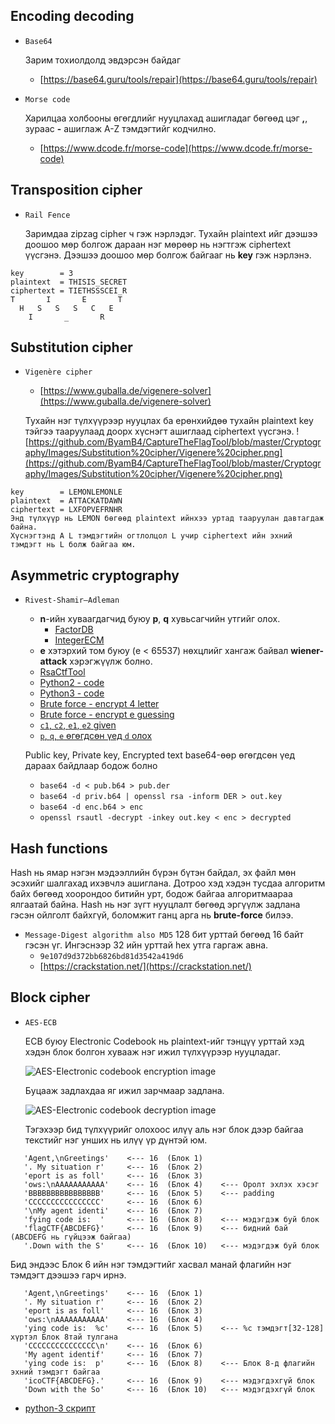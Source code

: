 Encoding decoding
-----------------------

* `Base64` 
	
	Зарим тохиолдолд эвдэрсэн байдаг 
	
	* [https://base64.guru/tools/repair](https://base64.guru/tools/repair)

* `Morse code`

	Харилцаа холбооны өгөгдлийг нууцлахад ашигладаг бөгөөд цэг **,**, зураас **-** ашиглаж A-Z тэмдэгтийг кодчилно.
	
	* [https://www.dcode.fr/morse-code](https://www.dcode.fr/morse-code)
	
	
Transposition cipher
-----------------------

* `Rail Fence`

	Заримдаа zipzag cipher ч гэж нэрлэдэг. Тухайн plaintext ийг дээшээ доошоо мөр болгож дараан нэг мөрөөр нь нэгтгэж ciphertext үүсгэнэ. Дээшээ доошоо мөр болгож байгааг нь **key** гэж нэрлэнэ.
```
key        = 3
plaintext  = THISIS_SECRET
ciphertext = TIETHSSSCEI_R
T       I       E       T
  H   S   S   S   C   E
    I       _       R 
```
	
Substitution cipher
-----------------------

* `Vigenère cipher`

	* [https://www.guballa.de/vigenere-solver](https://www.guballa.de/vigenere-solver)
	
	Тухайн нэг түлхүүрээр нууцлах ба ерөнхийдөө тухайн plaintext key тэйгээ тааруулаад доорх хүснэгт ашиглаад ciphertext үүсгэнэ.
![https://github.com/ByamB4/CaptureTheFlagTool/blob/master/Cryptography/Images/Substitution%20cipher/Vigenere%20cipher.png](https://github.com/ByamB4/CaptureTheFlagTool/blob/master/Cryptography/Images/Substitution%20cipher/Vigenere%20cipher.png)
```
key        = LEMONLEMONLE
plaintext  = ATTACKATDAWN
ciphertext = LXFOPVEFRNHR
Энд түлхүүр нь LEMON бөгөөд plaintext ийнхээ уртад тааруулан давтагдаж байна. 
Хүснэгтэнд A L тэмдэгтийн огтлолцол L учир ciphertext ийн эхний тэмдэгт нь L болж байгаа юм.
```
	
Asymmetric cryptography 
-----------------------

* `Rivest-Shamir–Adleman`

	* **n**-ийн хуваагдагчид буюу **p**, **q** хувьсагчийн утгийг олох.
		* [FactorDB](http://factordb.com/)
		* [IntegerECM](https://www.alpertron.com.ar/ECM.HTM)
	* **e** хэтэрхий том буюу (e < 65537) нөхцлийг хангаж байвал **wiener-attack** хэрэгжүүлж болно.
	* [RsaCtfTool](https://github.com/Ganapati/RsaCtfTool)
	* [Python2 - code](https://github.com/ByamB4/CaptureTheFlagTool/blob/master/Cryptography/RSA/python2.py)
	* [Python3 - code](https://github.com/ByamB4/CaptureTheFlagTool/blob/master/Cryptography/RSA/python3.py)
	* [Brute force - encrypt 4 letter](https://github.com/ByamB4/CaptureTheFlagTool/blob/master/Cryptography/RSA/brute-force-encrypt-4-letter.py)
	* [Brute force - encrypt e guessing](https://github.com/ByamB4/CaptureTheFlagTool/blob/master/Cryptography/RSA/find_e_python-2.py)
	* [`c1`, `c2`, `e1`, `e2` given](https://github.com/ByamB4/CaptureTheFlagTool/blob/master/Cryptography/RSA/common_modules_attack.py) 
	* [`p`, `q`, `e` өгөгдсөн үед `d` олох](https://github.com/ByamB4/CaptureTheFlagTool/blob/master/Cryptography/RSA/p_q_e_given-calculate-d.py)
	
	Public key, Private key, Encrypted text base64-өөр өгөгдсөн үед дараах байдлаар бодож болно
	* `base64 -d < pub.b64 > pub.der`
	* `base64 -d priv.b64 | openssl rsa -inform DER > out.key`
	* `base64 -d enc.b64 > enc`
	* `openssl rsautl -decrypt -inkey out.key < enc > decrypted`

Hash functions 
-----------------------

Hash нь ямар нэгэн мэдээллийн бүрэн бүтэн байдал, эх файл мөн эсэхийг шалгахад ихэвчлэ ашиглана. Дотроо хэд хэдэн тусдаа алгоритм байх бөгөөд хоорондоо битийн урт, бодож байгаа алгоритмаараа ялгаатай байна. Hash нь нэг зүгт нууцлалт бөгөөд эргүүлж задлана гэсэн ойлголт байхгүй, боломжит ганц арга нь **brute-force** билээ.

* `Message-Digest algorithm also MD5`
	128 бит урттай бөгөөд 16 байт гэсэн үг. Ингэснээр 32 ийн урттай hex утга гаргаж авна. 
	* `9e107d9d372bb6826bd81d3542a419d6`
	* [https://crackstation.net/](https://crackstation.net/)

	
Block cipher 
-----------------------

* `AES-ECB`
	
	ECB буюу Electronic Codebook нь plaintext-ийг тэнцүү урттай хэд хэдэн блок болгон хувааж нэг ижил түлхүүрээр нууцладаг. 
	
	![AES-Electronic codebook encryption image](https://github.com/ByamB4/CaptureTheFlagTool/blob/master/Cryptography/Images/Block%20cipher/AES-ECB-encryption.png)
	
	Буцааж задлахдаа яг ижил зарчмаар задлана. 
	
	![AES-Electronic codebook decryption image](https://github.com/ByamB4/CaptureTheFlagTool/blob/master/Cryptography/Images/Block%20cipher/AES-ECB-decyption.png)
	
	Тэгэхээр бид түлхүүрийг олохоос илүү аль нэг блок дээр байгаа текстийг нэг унших нь илүү үр дүнтэй юм. 

```
   'Agent,\nGreetings'    <--- 16  (Блок 1)
   '. My situation r'     <--- 16  (Блок 2)
   'eport is as foll'     <--- 16  (Блок 3)
   'ows:\nAAAAAAAAAAA'    <--- 16  (Блок 4)    <--- Оролт эхлэх хэсэг 
   'BBBBBBBBBBBBBBBB'     <--- 16  (Блок 5)    <--- padding 
   'CCCCCCCCCCCCCCCC'     <--- 16  (Блок 6) 
   '\nMy agent identi'    <--- 16  (Блок 7)
   'fying code is:  '     <--- 16  (Блок 8)    <--- мэдэгдэж буй блок
   'flagCTF{ABCDEFG}'     <--- 16  (Блок 9)    <--- бидний бай (ABCDEFG нь гүйцээж байгаа)
   '.Down with the S'  	  <--- 16  (Блок 10)   <--- мэдэгдэж буй блок
```
Бид эндээс Блок 6 ийн нэг тэмдэгтийг хасвал манай флагийн нэг тэмдэгт дээшээ гарч ирнэ. 

```
   'Agent,\nGreetings'    <--- 16  (Блок 1)
   '. My situation r'     <--- 16  (Блок 2)
   'eport is as foll'     <--- 16  (Блок 3)
   'ows:\nAAAAAAAAAAA'    <--- 16  (Блок 4)
   'ying code is:  %c'    <--- 16  (Блок 5)    <--- %c тэмдэгт[32-128] хүртэл Блок 8тай тулгана   
   'CCCCCCCCCCCCCCC\n'    <--- 16  (Блок 6)
   'My agent identif'     <--- 16  (Блок 7)
   'ying code is:  p'     <--- 16  (Блок 8)    <--- Блок 8-д флагийн эхний тэмдэгт байгаа
   'icoCTF{ABCDEFG}.'     <--- 16  (Блок 9)    <--- мэдэгдэхгүй блок
   'Down with the So'     <--- 16  (Блок 10)   <--- мэдэгдэхгүй блок
```

* [python-3 скрипт](https://github.com/ByamB4/CaptureTheFlagTool/blob/master/Cryptography/Code/Block-cipher/AES-ECB-decode.py)
	

